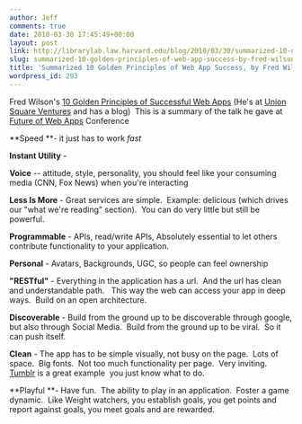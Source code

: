 ```yaml
---
author: Jeff
comments: true
date: 2010-03-30 17:45:49+00:00
layout: post
link: http://librarylab.law.harvard.edu/blog/2010/03/30/summarized-10-golden-principles-of-web-app-success-by-fred-wilsons/
slug: summarized-10-golden-principles-of-web-app-success-by-fred-wilsons
title: 'Summarized 10 Golden Principles of Web App Success, by Fred Wilson''s '
wordpress_id: 293
---
```


Fred Wilson's [10 Golden Principles of Successful Web Apps](http://carsonified.com/blog/business/fred-wilsons-10-golden-principles-of-successful-web-apps/)
(He's at [Union Square Ventures](http://www.unionsquareventures.com/index.php) and has a blog)  This is a summary of the talk he gave at [Future of Web Apps](http://futureofwebapps.com/) Conference

**Speed **- it just has to work _fast_

**Instant Utility** -

**Voice** -- attitude, style, personality, you should feel like your consuming media (CNN, Fox News) when you're interacting

**Less Is More** - Great services are simple.  Example: delicious (which drives our "what we're reading" section).  You can do very little but still be powerful.

**Programmable** - APIs, read/write APIs, Absolutely essential to let others contribute functionality to your application.

**Personal** - Avatars, Backgrounds, UGC, so people can feel ownership

**"RESTful"** - Everything in the application has a url.  And the url has clean and understandable path.   This way the web can access your app in deep ways.  Build on an open architecture.

**Discoverable** - Build from the ground up to be discoverable through google, but also through Social Media.  Build from the ground up to be viral.  So it can push itself.

**Clean** - The app has to be simple visually, not busy on the page.  Lots of space.  Big fonts.  Not too much functionality per page.  Very inviting.  [Tumblr](http://www.tumblr.com) is a great example  you just know what to do.

**Playful **- Have fun.  The ability to play in an application.  Foster a game dynamic.  Like Weight watchers, you establish goals, you get points and report against goals, you meet goals and are rewarded.
